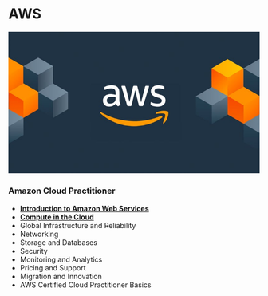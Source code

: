 # AWS
<p align=center>
  <img src="https://github.com/b-knd/data-engineering-notes/blob/main/AWS/media/aws.png">
</p>

### Amazon Cloud Practitioner
- **[Introduction to Amazon Web Services]()**
- **[Compute in the Cloud]()**
- Global Infrastructure and Reliability
- Networking
- Storage and Databases
- Security
- Monitoring and Analytics
- Pricing and Support
- Migration and Innovation
- AWS Certified Cloud Practitioner Basics
